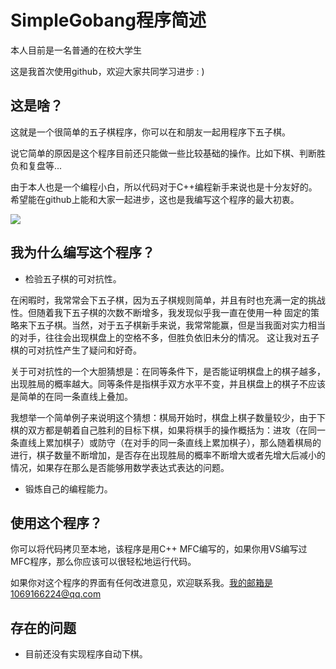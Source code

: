 SimpleGobang程序简述
=======
本人目前是一名普通的在校大学生

这是我首次使用github，欢迎大家共同学习进步 : )  
## 这是啥？
这就是一个很简单的五子棋程序，你可以在和朋友一起用程序下五子棋。

说它简单的原因是这个程序目前还只能做一些比较基础的操作。比如下棋、判断胜负和复盘等...

由于本人也是一个编程小白，所以代码对于C++编程新手来说也是十分友好的。希望能在github上能和大家一起进步，这也是我编写这个程序的最大初衷。

![](https://github.com/Vaczzy/SimpleGobang/raw/UI.PNG) 
## 我为什么编写这个程序？

* 检验五子棋的可对抗性。

在闲暇时，我常常会下五子棋，因为五子棋规则简单，并且有时也充满一定的挑战性。但随着我下五子棋的次数不断增多，我发现似乎我一直在使用一种
固定的策略来下五子棋。当然，对于五子棋新手来说，我常常能赢，但是当我面对实力相当的对手，往往会出现棋盘上的空格不多，但胜负依旧未分的情况。
这让我对五子棋的可对抗性产生了疑问和好奇。

关于可对抗性的一个大胆猜想是：在同等条件下，是否能证明棋盘上的棋子越多，出现胜局的概率越大。同等条件是指棋手双方水平不变，并且棋盘上的棋子不应该是简单的在同一条直线上叠加。

我想举一个简单例子来说明这个猜想：棋局开始时，棋盘上棋子数量较少，由于下棋的双方都是朝着自己胜利的目标下棋，如果将棋手的操作概括为：进攻（在同一条直线上累加棋子）或防守（在对手的同一条直线上累加棋子），那么随着棋局的进行，棋子数量不断增加，是否存在出现胜局的概率不断增大或者先增大后减小的情况，如果存在那么是否能够用数学表达式表达的问题。

* 锻炼自己的编程能力。
## 使用这个程序？

你可以将代码拷贝至本地，该程序是用C++ MFC编写的，如果你用VS编写过MFC程序，那么你应该可以很轻松地运行代码。

如果你对这个程序的界面有任何改进意见，欢迎联系我。我的邮箱是1069166224@qq.com
## 存在的问题
* 目前还没有实现程序自动下棋。
